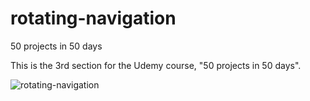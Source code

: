 # rotating-navigation
50 projects in 50 days

This is the 3rd section for the Udemy course, "50 projects in 50 days".


![rotating-navigation](https://user-images.githubusercontent.com/85437491/135723945-dd2b0b54-41b0-490d-8599-5302a0c72b0b.gif)
